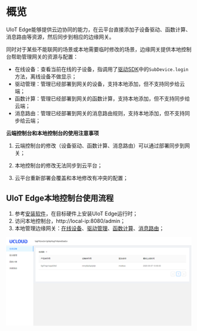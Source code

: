 # 概览

UIoT Edge能够提供云边协同的能力，在云平台直接添加子设备驱动、函数计算、消息路由等资源，然后同步到相应的边缘网关。

同时对于某些不能联网的场景或本地需要临时修改的场景，边缘网关提供本地控制台帮助管理网关的资源与配置：

- 在线设备：查看当前在线的子设备，指调用了[驱动SDK](/uiot-edge/edge_development/subdev_driver_SDK/python3_SDK_intro)中的`SubDevice.login`方法，离线设备不做显示；
- 驱动管理：管理已经部署到网关的设备，支持本地添加，但不支持同步给云端；
- 函数计算：管理已经部署到网关的函数计算，支持本地添加，但不支持同步给云端；
- 消息路由：管理已经部署到网关的消息路由规则，支持本地添加，但不支持同步给云端；

**云端控制台和本地控制台的使用注意事项**

1. 云端控制台的修改（设备驱动、函数计算、消息路由）可以通过部署同步到网关；

2. 本地控制台的修改无法同步到云平台；

3. 云平台重新部署会覆盖和本地修改有冲突的配置；

   

## UIoT Edge本地控制台使用流程

1. 参考[安装软件](/uiot-edge/user_guide/install/runtime_install)，在目标硬件上安装UIoT Edge运行时；
2. 访问本地控制台，http://local-ip:8080/admin；
3. 本地管理边缘网关：[在线设备](/uiot-edge/local_console/console_opration_detail#管理在线设备)、[驱动管理](/uiot-edge/local_console/console_opration_detail#驱动管理)、[函数计算](/uiot-edge/local_console/console_opration_detail#函数计算)、[消息路由](/uiot-edge/local_console/console_opration_detail#消息路由)；

![本地控制台](../images/本地控制台.png)